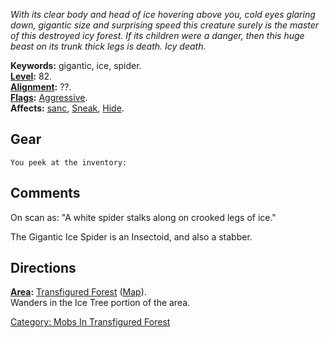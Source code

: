 *With its clear body and head of ice hovering above you, cold eyes
glaring down, gigantic size and surprising speed this creature surely is
the master of this destroyed icy forest. If its children were a danger,
then this huge beast on its trunk thick legs is death. Icy death.*

**Keywords:** gigantic, ice, spider.  
**[Level](Level "wikilink"):** 82.  
**[Alignment](Alignment "wikilink"):** ??.  
**[Flags](:Category:_Mob_Types "wikilink"):**
[Aggressive](Aggressive "wikilink").  
**Affects:** [sanc](Sanctuary "wikilink"), [Sneak](Sneak "wikilink"),
[Hide](Hide "wikilink").  

## Gear

`You peek at the inventory:`

## Comments

On scan as: "A white spider stalks along on crooked legs of ice."

The Gigantic Ice Spider is an Insectoid, and also a stabber.

## Directions

**[Area](:Category:_Areas "wikilink"):** [Transfigured
Forest](:Category:_Transfigured_Forest "wikilink")
([Map](Transfigured_Forest_Map "wikilink")).  
Wanders in the Ice Tree portion of the area.

[Category: Mobs In Transfigured
Forest](Category:_Mobs_In_Transfigured_Forest "wikilink")
